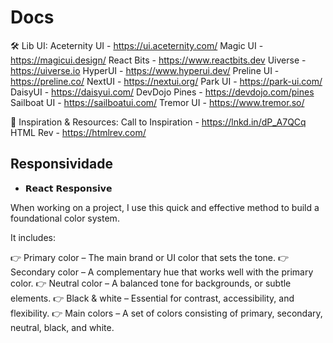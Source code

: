 # Docs


🛠 Lib UI:
Aceternity UI - https://ui.aceternity.com/
Magic UI - https://magicui.design/
React Bits - https://www.reactbits.dev
Uiverse - https://uiverse.io
HyperUI - https://www.hyperui.dev/
Preline UI - https://preline.co/
NextUI - https://nextui.org/
Park UI - https://park-ui.com/
DaisyUI - https://daisyui.com/
DevDojo Pines - https://devdojo.com/pines
Sailboat UI - https://sailboatui.com/
Tremor UI - https://www.tremor.so/

🌟 Inspiration & Resources:
Call to Inspiration - https://lnkd.in/dP_A7QCq
HTML Rev - https://htmlrev.com/

## Responsividade

- 𝗥𝗲𝗮𝗰𝘁 𝗥𝗲𝘀𝗽𝗼𝗻𝘀𝗶𝘃𝗲

When working on a project, I use this quick and effective method to build a foundational color system. 

It includes:

👉 Primary color – The main brand or UI color that sets the tone.
👉 Secondary color – A complementary hue that works well with the primary color.
👉 Neutral color – A balanced tone for backgrounds, or subtle elements.
👉 Black & white – Essential for contrast, accessibility, and flexibility.
👉 Main colors – A set of colors consisting of primary, secondary, neutral, black, and white.
